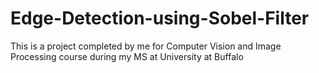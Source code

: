# Edge-Detection-using-Sobel-Filter
This is a project completed by me for Computer Vision and Image Processing course during my MS at University at Buffalo
